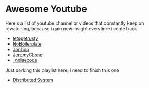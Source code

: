 # Awesome Youtube

Here's a list of youtube channel or videos that constantly keep on rewatching, because i gain new insight everytime i come back
- <a href="https://www.youtube.com/@letsgetrusty" target="_blank">letsgetrusty</a>
- <a href="https://www.youtube.com/@NoBoilerplate" target="_blank">NoBoilerplate</a>
- <a href="https://www.youtube.com/@jonhoo" target="_blank">Jonhoo</a>
- <a href="https://www.youtube.com/@JeremyChone" target="_blank">JeremyChone</a>
- <a href="https://www.youtube.com/@_noisecode" target="_blank">_noisecode</a>

Just parking this playlist here, i need to finish this one
- <a href="https://www.youtube.com/watch?v=cQP8WApzIQQ&list=PLrw6a1wE39_tb2fErI4-WkMbsvGQk9_UB" target="_blank">Distributed System</a>